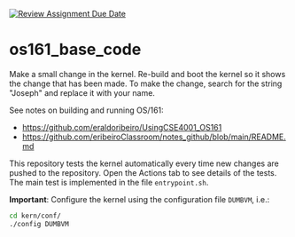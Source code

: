 [![Review Assignment Due Date](https://classroom.github.com/assets/deadline-readme-button-22041afd0340ce965d47ae6ef1cefeee28c7c493a6346c4f15d667ab976d596c.svg)](https://classroom.github.com/a/b0B_Pv66)
# os161_base_code

Make a small change in the kernel. Re-build and boot the kernel so it shows the change that has been made. To make the change, search for the string "Joseph" and replace it with your name. 

See notes on building and running OS/161: 
- https://github.com/eraldoribeiro/UsingCSE4001_OS161
- https://github.com/eribeiroClassroom/notes_github/blob/main/README.md

This repository tests the kernel automatically every time new changes are pushed to the repository. Open the Actions tab to see details of the tests. The main test is implemented in the file `entrypoint.sh`. 

**Important**: Configure the kernel using the configuration file `DUMBVM`, i.e.: 
```bash
cd kern/conf/
./config DUMBVM
```




